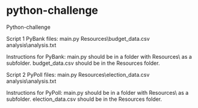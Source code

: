 # python-challenge

Python-challenge

Script 1 PyBank
files: main.py
Resources\budget_data.csv
analysis\analysis.txt

Instructions for PyBank:
main.py should be in a folder with Resources\ as a subfolder. budget_data.csv should be in the Resources folder.

Script 2 PyPoll
files: main.py
Resources\election_data.csv
analysis\analysis.txt

Instructions for PyPoll:
main.py should be in a folder with Resources\ as a subfolder. election_data.csv should be in the Resources folder.